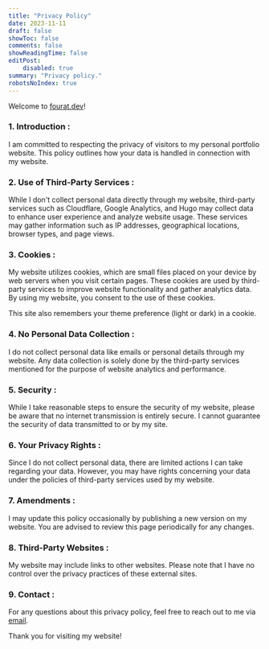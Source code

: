 ```yaml
---
title: "Privacy Policy"
date: 2023-11-11
draft: false
showToc: false
comments: false
showReadingTime: false
editPost:
    disabled: true
summary: "Privacy policy."
robotsNoIndex: true
---
```

Welcome to [fourat.dev](https://fourat.dev)!

### 1. Introduction :
I am committed to respecting the privacy of visitors to my personal portfolio website. This policy outlines how your data is handled in connection with my website.

### 2. Use of Third-Party Services :
While I don't collect personal data directly through my website, third-party services such as Cloudflare, Google Analytics, and Hugo may collect data to enhance user experience and analyze website usage. These services may gather information such as IP addresses, geographical locations, browser types, and page views.

### 3. Cookies :
My website utilizes cookies, which are small files placed on your device by web servers when you visit certain pages. These cookies are used by third-party services to improve website functionality and gather analytics data. By using my website, you consent to the use of these cookies.

This site also remembers your theme preference (light or dark) in a cookie.

### 4. No Personal Data Collection :
I do not collect personal data like emails or personal details through my website. Any data collection is solely done by the third-party services mentioned for the purpose of website analytics and performance.

### 5. Security :
While I take reasonable steps to ensure the security of my website, please be aware that no internet transmission is entirely secure. I cannot guarantee the security of data transmitted to or by my site.

### 6. Your Privacy Rights :
Since I do not collect personal data, there are limited actions I can take regarding your data. However, you may have rights concerning your data under the policies of third-party services used by my website.

### 7. Amendments :
I may update this policy occasionally by publishing a new version on my website. You are advised to review this page periodically for any changes.

### 8. Third-Party Websites :
My website may include links to other websites. Please note that I have no control over the privacy practices of these external sites.

### 9. Contact :
For any questions about this privacy policy, feel free to reach out to me via [email](mailto:mastouri.fourat@gmail.com).

Thank you for visiting my website!